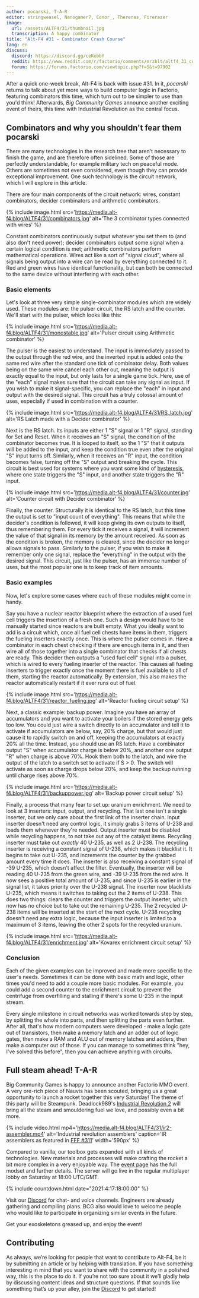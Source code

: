 ```yaml
---
author: pocarski, T-A-R
editor: stringweasel, Nanogamer7, Conor_, Therenas, Firerazer
image:
  url: /assets/ALTF4/31/thumbnail.jpg
  transcription: A happy combinator
title: "Alt-F4 #31 - Combinator Crash Course"
lang: en
discuss:
  discord: https://discord.gg/ceKebbY
  reddit: https://www.reddit.com/r/factorio/comments/mrzhlt/altf4_31_combinator_crash_course/
  forum: https://forums.factorio.com/viewtopic.php?f=5&t=97902
---
```


After a quick one-week break, Alt-F4 is back with issue #31. In it, *pocarski* returns to talk about yet more ways to build computer logic in Factorio, featuring combinators this time, which turn out to be simpler to use than you'd think! Afterwards, *Big Community Games* announce another exciting event of theirs, this time with Industrial Revolution as the central focus.

## Combinators and why you shouldn't fear them <author>pocarski</author>

There are many technologies in the research tree that aren't necessary to finish the game, and are therefore often sidelined. Some of those are perfectly understandable, for example military tech on peaceful mode. Others are sometimes not even considered, even though they can provide exceptional improvement. One such technology is the circuit network, which I will explore in this article.

There are four main components of the circuit network: wires, constant combinators, decider combinators and arithmetic combinators.

{% include image.html src='https://media.alt-f4.blog/ALTF4/31/combinators.jpg' alt='The 3 combinator types connected with wires' %}

Constant combinators continuously output whatever you set them to (and also don't need power); decider combinators output some signal when a certain logical condition is met; arithmetic combinators perform mathematical operations. Wires act like a sort of "signal cloud", where all signals being output into a wire can be read by everything connected to it. Red and green wires have identical functionality, but can both be connected to the same device without interfering with each other.

### Basic elements

Let's look at three very simple single-combinator modules which are widely used. These modules are: the pulser circuit, the RS latch and the counter. We'll start with the pulser, which looks like this:

{% include image.html src='https://media.alt-f4.blog/ALTF4/31/monostable.jpg' alt='Pulser circuit using Arithmetic combinator' %}

The pulser is the easiest to understand. The input is immediately passed to the output through the red wire, and the inverted input is added onto the same red wire after the standard one tick of combinator delay. Both values being on the same wire cancel each other out, meaning the output is exactly equal to the input, but only lasts for a single game tick. Here, use of the "each" signal makes sure that the circuit can take any signal as input. If you wish to make it signal-specific, you can replace the "each" in input and output with the desired signal. This circuit has a truly colossal amount of uses, especially if used in combination with a counter.

{% include image.html src='https://media.alt-f4.blog/ALTF4/31/RS_latch.jpg' alt='RS Latch made with a Decider combinator' %}

Next is the RS latch. Its inputs are either 1 "S" signal or 1 "R" signal, standing for Set and Reset. When it receives an "S" signal, the condition of the combinator becomes true. It is looped to itself, so the 1 "S" that it outputs will be added to the input, and keep the condition true even after the original "S" input turns off. Similarly, when it receives an "R" input, the condition becomes false, turning off the "S" output and breaking the cycle. This circuit is best used for systems where you want some kind of [hysteresis](https://en.wikipedia.org/wiki/Hysteresis), where one state triggers the "S" input, and another state triggers the "R" input.

{% include image.html src='https://media.alt-f4.blog/ALTF4/31/counter.jpg' alt='Counter circuit with Decider combinator' %}

Finally, the counter. Structurally it is identical to the RS latch, but this time the output is set to "input count of everything". This means that while the decider's condition is followed, it will keep giving its own outputs to itself, thus remembering them. For every tick it receives a signal, it will increment the value of that signal in its memory by the amount received. As soon as the condition is broken, the memory is cleared, since the decider no longer allows signals to pass. Similarly to the pulser, if you wish to make it remember only one signal, replace the "everything" in the output with the desired signal. This circuit, just like the pulser, has an immense number of uses, but the most popular one is to keep track of item amounts.

### Basic examples

Now, let's explore some cases where each of these modules might come in handy.

Say you have a nuclear reactor blueprint where the extraction of a used fuel cell triggers the insertion of a fresh one. Such a design would have to be manually started since reactors are built empty. What you ideally want to add is a circuit which, once all fuel cell chests have items in them, triggers the fueling inserters exactly once. This is where the pulser comes in. Have a combinator in each chest checking if there are enough items in it, and then wire all of those together into a single combinator that checks if all chests are ready. This decider then outputs a "used fuel cell" signal into a pulser, which is wired to every fueling inserter of the reactor. This causes all fueling inserters to trigger exactly once the moment there is fuel available to all of them, starting the reactor automatically. By extension, this also makes the reactor automatically restart if it ever runs out of fuel.

{% include image.html src='https://media.alt-f4.blog/ALTF4/31/reactor_fueling.jpg' alt='Reactor fueling circuit setup' %}

Next, a classic example: backup power. Imagine you have an array of accumulators and you want to activate your boilers if the stored energy gets too low. You could just wire a switch directly to an accumulator and tell it to activate if accumulators are below, say, 20% charge, but that would just cause it to rapidly switch on and off, keeping the accumulators at exactly 20% all the time. Instead, you should use an RS latch. Have a combinator output "S" when accumulator charge is below 20%, and another one output "R" when charge is above 70%. Hook them both to the latch, and wire the output of the latch to a switch set to activate if S > 0. The switch will activate as soon as charge drops below 20%, and keep the backup running until charge rises above 70%.

{% include image.html src='https://media.alt-f4.blog/ALTF4/31/backuppower.jpg' alt='Backup power circuit setup' %}

Finally, a process that many fear to set up: uranium enrichment. We need to look at 3 inserters: input, output, and recycling. That last one isn't a single inserter, but we only care about the first link of the inserter chain. Input inserter doesn't need any control logic, it simply grabs 3 items of U-238 and loads them whenever they're needed. Output inserter must be disabled while recycling happens, to not take out any of the catalyst items. Recycling inserter must take out *exactly* 40 U-235, as well as 2 U-238. The recycling inserter is receiving a constant signal of U-238, which makes it blacklist it. It begins to take out U-235, and increments the counter by the grabbed amount every time it does. The inserter is also receiving a constant signal of -39 U-235, which doesn't affect the filter. Eventually, the inserter will be reading 40 U-235 from the green wire, and -39 U-235 from the red wire. It now sees a positive total amount of U-235, and since U-235 is earlier in the signal list, it takes priority over the U-238 signal. The inserter now blacklists U-235, which means it switches to taking out the 2 items of U-238. This does two things: clears the counter and triggers the output inserter, which now has no choice but to take out the remaining U-235. The 2 recycled U-238 items will be inserted at the start of the next cycle. U-238 recycling doesn't need any extra logic, because the input inserter is limited to a maximum of 3 items, leaving the other 2 spots for the recycled uranium.

{% include image.html src='https://media.alt-f4.blog/ALTF4/31/enrichment.jpg' alt='Kovarex enrichment circuit setup' %}

### Conclusion

Each of the given examples can be improved and made more specific to the user's needs. Sometimes it can be done with basic math and logic, other times you'd need to add a couple more basic modules. For example, you could add a second counter to the enrichment circuit to prevent the centrifuge from overfilling and stalling if there's some U-235 in the input stream.

Every single milestone in circuit networks was worked towards step by step, by splitting the whole into parts, and then splitting the parts even further. After all, that's how modern computers were developed - make a logic gate out of transistors, then make a memory latch and an adder out of logic gates, then make a RAM and ALU out of memory latches and adders, then make a computer out of those. If you can manage to sometimes think "hey, I've solved this before", then you can achieve anything with circuits.

## Full steam ahead! <author>T-A-R</author>

Big Community Games is happy to announce another Factorio MMO event. A very ore-rich piece of Nauvis has been scouted, bringing us a great opportunity to launch a rocket together this very Saturday! The theme of this party will be Steampunk. Deadlock989's [Industrial Revolution 2](https://mods.factorio.com/mod/IndustrialRevolution) will bring all the steam and smouldering fuel we love, and possibly even a bit more.

{% include video.html mp4='https://media.alt-f4.blog/ALTF4/31/ir2-assembler.mp4' alt='Industrial revolution assemblers' caption='IR assemblers as featured in <a href="https://factorio.com/blog/post/fff-311">FFF #311</a>' width='590px' %}

Compared to vanilla, our toolbox gets expanded with all kinds of technologies. New materials and processes will make crafting the rocket a bit more complex in a very enjoyable way. The [event page](https://www.bigcommunitygames.com/factorio-ir2/) has the full modset and further details. The server will go live in the regular multiplayer lobby on Saturday at 18:00 UTC/GMT.

{% include countdown.html date="2021:4:17:18:00:00" %}

Visit our [Discord](https://discord.gg/N8G5nBn) for chat- and voice channels. Engineers are already gathering and compiling plans. BCG also would love to welcome people who would like to participate in organizing similar events in the future.

Get your exoskeletons greased up, and enjoy the event!

## Contributing

As always, we’re looking for people that want to contribute to Alt-F4, be it by submitting an article or by helping with translation. If you have something interesting in mind that you want to share with the community in a polished way, this is the place to do it. If you’re not too sure about it we’ll gladly help by discussing content ideas and structure questions. If that sounds like something that’s up your alley, join the [Discord](https://discord.gg/nxnCFkb) to get started!
